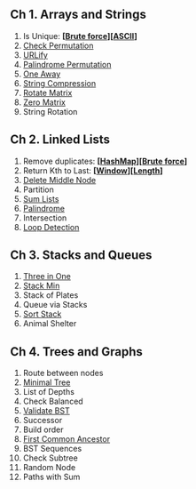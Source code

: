 ## Ch 1. Arrays and Strings

1. Is Unique: **[[Brute force](https://github.com/pratham87/CtCI/blob/master/src/main/java/arraysAndStrings/Q1/FindUniqueCharacterStringUsing2Pointer.java)][[ASCII](https://github.com/pratham87/CtCI/blob/master/src/main/java/arraysAndStrings/Q1/FindUniqueCharacterStringUsingASCIIcode.java)]**
2. [Check Permutation](https://github.com/pratham87/CtCI/blob/master/src/main/java/arraysAndStrings/Q2/CheckPermutation.java)
3. [URLify](https://github.com/pratham87/CtCI/blob/master/src/main/java/arraysAndStrings/Q3/ReplaceSpaces.java)
4. [Palindrome Permutation](https://github.com/pratham87/CtCI/blob/master/src/main/java/arraysAndStrings/Q4/PalindromePermutation.java)
5. [One Away](https://github.com/pratham87/CtCI/blob/master/src/main/java/arraysAndStrings/Q5/OneEditAway.java)
6. [String Compression](https://github.com/pratham87/CtCI/blob/master/src/main/java/arraysAndStrings/Q6/StringCompression.java)
7. [Rotate Matrix](https://github.com/pratham87/Data-Structures-and-Java-Collections/blob/master/src/main/java/arrays/RotateMatrix.java)
8. [Zero Matrix](https://github.com/pratham87/Data-Structures-and-Java-Collections/blob/master/src/main/java/arrays/ZeroRowColumn.java)
9. String Rotation

## Ch 2. Linked Lists

1. Remove duplicates: **[[HashMap](https://github.com/pratham87/Data-Structures-and-Java-Collections/blob/master/src/main/java/linkedList/RemoveDuplicateNodesUsingHashMap.java)][[Brute force](https://github.com/pratham87/Data-Structures-and-Java-Collections/blob/master/src/main/java/linkedList/FindnthNodeFromTheEndUsingTwoPointer.java)]**
2. Return Kth to Last: **[[Window](https://github.com/pratham87/Data-Structures-and-Java-Collections/blob/master/src/main/java/linkedList/FindnthNodeFromTheEndUsingTwoPointer.java)][[Length](https://github.com/pratham87/Data-Structures-and-Java-Collections/blob/master/src/main/java/linkedList/FindnthNodeFromTheEndUsingLength.java)]**
3. [Delete Middle Node](https://github.com/pratham87/CtCI/blob/master/src/main/java/linkedLists/Q3/DeleteNode.java)
4. Partition
5. [Sum Lists](https://github.com/pratham87/CtCI/blob/master/src/main/java/linkedLists/Q5/SumLists.java)
6. [Palindrome](https://github.com/pratham87/CtCI/blob/master/src/main/java/linkedLists/Q6/Palindrome.java)
7. Intersection
8. [Loop Detection](https://github.com/pratham87/Data-Structures-and-Java-Collections/blob/master/src/main/java/linkedList/DetectLoopInSinglyList.java)

## Ch 3. Stacks and Queues

1. [Three in One](https://github.com/pratham87/Data-Structures-and-Java-Collections/blob/master/src/main/java/stackProbs/ThreeStacksInOneArray.java)
2. [Stack Min](https://github.com/pratham87/CtCI/tree/master/src/main/java/stacksAndQueues/Q2)
3. Stack of Plates
4. Queue via Stacks
5. [Sort Stack](https://github.com/pratham87/CtCI/blob/master/src/main/java/stacksAndQueues/Q5/SortStack.java)
6. Animal Shelter

## Ch 4. Trees and Graphs

1. Route between nodes
2. [Minimal Tree](https://github.com/pratham87/CtCI/tree/master/src/main/java/treesAndGraphs/Q3)
3. List of Depths
4. Check Balanced
5. [Validate BST](https://github.com/pratham87/Data-Structures-and-Java-Collections/blob/master/src/main/java/binaryTree/CheckBinaryTreeForBST.java)
6. Successor
7. Build order
8. [First Common Ancestor](https://github.com/pratham87/Data-Structures-and-Java-Collections/blob/master/src/main/java/binaryTree/LCA.java)
9. BST Sequences
10. Check Subtree
11. Random Node
12. Paths with Sum

